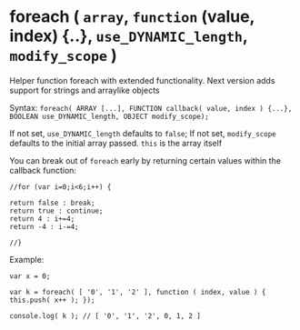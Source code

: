 # foreach ( `array`, `function` (value, index) {..}, `use_DYNAMIC_length`, `modify_scope` )
Helper function foreach with extended functionality.
Next version adds support for strings and arraylike objects

Syntax: `foreach( ARRAY [...], FUNCTION callback( value, index ) {...}, BOOLEAN use_DYNAMIC_length, OBJECT modify_scope);`


If not set, `use_DYNAMIC_length` defaults to `false`;
If not set, `modify_scope` defaults to the initial array passed.
`this` is the array itself

You can break out of `foreach` early by returning certain values within the callback function:

`//for (var i=0;i<6;i++) {`

    return false : break;
    return true : continue;
    return 4 : i+=4;
    return -4 : i-=4;

`//}`

Example:

`var x = 0;`

`var k = foreach( [ '0', '1', '2' ], function ( index, value ) {
    this.push( x++ );
});`

`console.log( k ); // [ '0', '1', '2', 0, 1, 2 ]`
